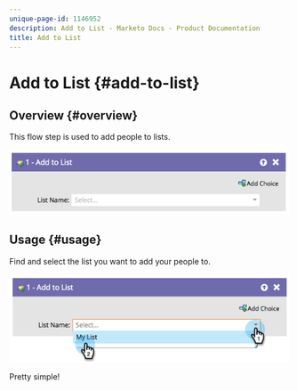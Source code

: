 ```yaml
---
unique-page-id: 1146952
description: Add to List - Marketo Docs - Product Documentation
title: Add to List
---
```


# Add to List {#add-to-list}

## Overview {#overview}

This flow step is used to add people to lists.

![](assets/image2014-9-22-10-3a41-3a33.png)

## Usage {#usage}

Find and select the list you want to add your people to.

![](assets/image2014-9-22-10-3a41-3a40.png)

Pretty simple!
